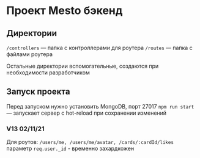 # Проект Mesto бэкенд

## Директории

`/controllers` — папка с контроллерами для роутера
`/routes` — папка с файлами роутера  
  
Остальные директории вспомогательные, создаются при необходимости разработчиком

## Запуск проекта

Перед запуском нужно установить MongoDB, порт 27017
`npm run start` — запускает сервер с hot-reload при сохранении изменений

### V13 02/11/21
Для роутов: `/users/me, /users/me/avatar, /cards/:cardId/likes` параметр `req.user._id` - временно захардкожен
